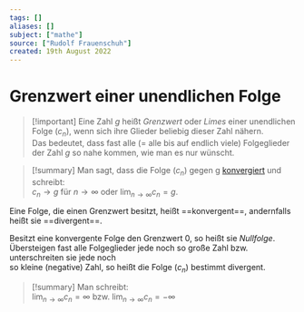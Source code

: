 ```yaml
---
tags: []
aliases: []
subject: ["mathe"]
source: ["Rudolf Frauenschuh"]
created: 19th August 2022
---
```


# Grenzwert einer unendlichen Folge   

> [!important] Eine Zahl $g$ heißt *Grenzwert* oder *Limes* einer unendlichen Folge ($c_{n}$), wenn sich ihre Glieder beliebig dieser Zahl nähern.  
> Das bedeutet, dass fast alle (= alle bis auf endlich viele) Folgeglieder der Zahl $g$ so nahe kommen, wie man es nur wünscht.   

> [!summary] Man sagt, dass die Folge ($c_n$) gegen g [konvergiert](../mathe%20(4)/Konvergenzkriterien%20für%20Reihen.md) und schreibt:  
> $c_{n}\rightarrow g$ für $n\rightarrow \infty$ oder $\lim_{n\rightarrow\infty}c_{n}=g$.

Eine Folge, die einen Grenzwert besitzt, heißt ==konvergent==, andernfalls heißt sie ==divergent==.

Besitzt eine konvergente Folge den Grenzwert $0$, so heißt sie *Nullfolge*.  
Übersteigen fast alle Folgeglieder jede noch so große Zahl bzw. unterschreiten sie jede noch  
so kleine (negative) Zahl, so heißt die Folge ($c_{n}$) bestimmt divergent.

>[!summary] Man schreibt:  
> $\lim_{n\rightarrow\infty} c_{n}=\infty$ bzw. $\lim_{n\rightarrow\infty} c_{n}=-\infty$ 
